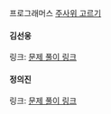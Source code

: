 프로그래머스 [주사위 고르기](https://school.programmers.co.kr/learn/courses/30/lessons/258709)<br>

#### 김선웅
링크: [문제 풀이 링크](https://github.com/dnd2dnd/coding-test/commit/6ad1fcff81bb0fdf14dc42e4130295589be8fa1d)

#### 정의진 
링크: [문제 풀이 링크](https://github.com/uijin-j/algorithm-coding-test/tree/main/%ED%94%84%EB%A1%9C%EA%B7%B8%EB%9E%98%EB%A8%B8%EC%8A%A4/3/258709.%E2%80%85%EC%A3%BC%EC%82%AC%EC%9C%84%E2%80%85%EA%B3%A0%EB%A5%B4%EA%B8%B0)

